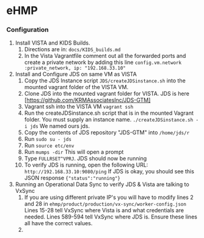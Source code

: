 # eHMP

### Configuration
1. Install VISTA and KIDS Builds. 
   1. Directions are in: `docs/KIDS_builds.md`
   2. In the Vista Vagrantfile comment out all the forwarded ports and create a private network by adding this line `config.vm.network :private_network, ip: "192.168.33.10"`
2. Install and Configure JDS on same VM as VISTA
   1. Copy the JDS Instance script `JDS/createJDSinstance.sh` into the mounted vagrant folder of the VISTA VM. 
   2. Clone JDS into the mounted vagrant folder for VISTA. JDS is here [https://github.com/KRMAssociatesInc/JDS-GTM]
   3. Vagrant ssh into the VISTA VM `vagrant ssh`
   4. Run the createJDSinstance.sh script that is in the mounted Vagrant folder. You must supply an instance name. `./createJDSinstance.sh -i jds` We named ours jds. 
   5. Copy the contents of JDS repository "JDS-GTM" into `/home/jds/r`    
   6. Run `sudo su - jds` 
   7. Run `source etc/env`
   8. Run `mumps -dir` This will open a prompt
   9. Type `FULLRSET^VPRJ`. JDS should now be running
   10. To verify JDS is running, open the following URL: `http://192.168.33.10:9080/ping` If JDS is okay, you should see this JSON response `{"status":"running"}`
3. Running an Operational Data Sync to verify JDS & Vista are talking to VxSync
   1. If you are using different private IP's you will have to modify lines 2 and 28 in `ehmp/product/production/vx-sync/worker-config.json`
   Lines 15-28 tell VxSync where Vista is and what credentials are needed. Lines 589-594 tell VxSync where JDS is. Ensure these lines all have the correct values. 
   2. 



